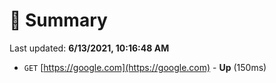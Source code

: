 # 📖 Summary
Last updated: **6/13/2021, 10:16:48 AM**

- `GET` [https://google.com](https://google.com) - **Up** (150ms)
